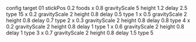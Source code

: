 <?xml version="1.0" encoding="UTF-8"?>
<!DOCTYPE plist PUBLIC "-//Apple//DTD PLIST 1.0//EN" "http://www.apple.com/DTDs/PropertyList-1.0.dtd">
<plist version="1.0">
<dict>
  <key>config</key>
	<dict>
		<key>target</key>
		<string>01</string>
		<key>stickPos</key>
		<real>0.2</real>
	</dict>
	<key>foods</key>
	<array>
		<dict>
			<key>x</key>
			<real>0.8</real>
			<key>gravityScale</key>
			<integer>5</integer>
			<key>height</key>
			<real>1.2</real>
			<key>delay</key>
			<real>2.5</real>
			<key>type</key>
			<integer>15</integer>
		</dict>
		<dict>
			<key>x</key>
			<string>0.2</string>
			<key>gravityScale</key>
			<integer>2</integer>
			<key>height</key>
			<real>0.8</real>
			<key>delay</key>
			<real>0.5</real>
			<key>type</key>
			<integer>1</integer>
		</dict>
		<dict>
			<key>x</key>
			<string>0.5</string>
			<key>gravityScale</key>
			<integer>2</integer>
			<key>height</key>
			<real>0.8</real>
			<key>delay</key>
			<real>0.7</real>
			<key>type</key>
			<integer>2</integer>
		</dict>
		<dict>
			<key>x</key>
			<string>0.3</string>
			<key>gravityScale</key>
			<integer>2</integer>
			<key>height</key>
			<real>0.8</real>
			<key>delay</key>
			<real>0.8</real>
			<key>type</key>
			<integer>4</integer>
		</dict>
		<dict>
			<key>x</key>
			<string>0.2</string>
			<key>gravityScale</key>
			<integer>2</integer>
			<key>height</key>
			<real>0.8</real>
			<key>delay</key>
			<integer>1</integer>
			<key>type</key>
			<integer>1</integer>
		</dict>
		<dict>
			<key>x</key>
			<string>0.6</string>
			<key>gravityScale</key>
			<integer>2</integer>
			<key>height</key>
			<real>0.8</real>
			<key>delay</key>
			<integer>1</integer>
			<key>type</key>
			<integer>3</integer>
		</dict>
		<dict>
			<key>x</key>
			<string>0.7</string>
			<key>gravityScale</key>
			<integer>2</integer>
			<key>height</key>
			<real>0.8</real>
			<key>delay</key>
			<real>1.5</real>
			<key>type</key>
			<integer>5</integer>
		</dict>
	</array>
</dict>
</plist>
